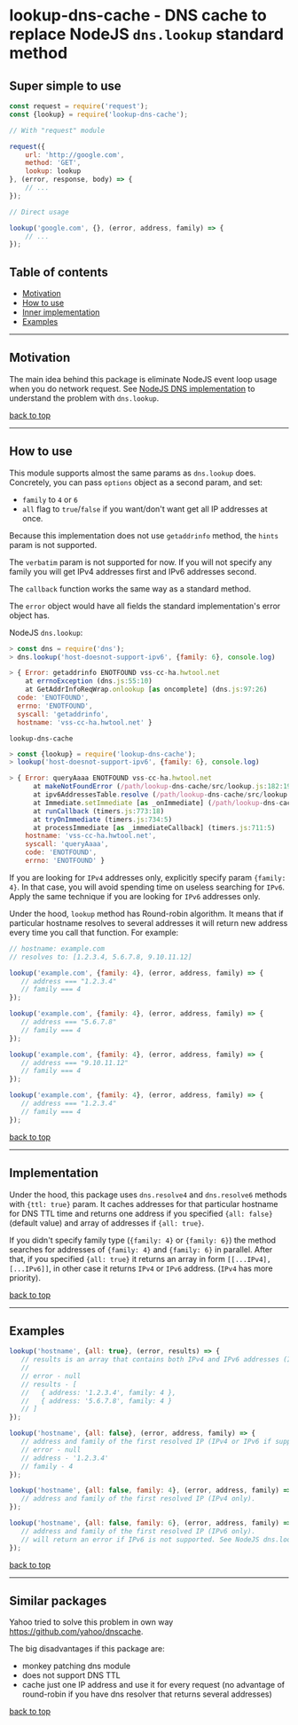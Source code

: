 
# lookup-dns-cache - DNS cache to replace NodeJS `dns.lookup` standard method

## Super simple to use

```js
const request = require('request');
const {lookup} = require('lookup-dns-cache');

// With "request" module

request({
    url: 'http://google.com',
    method: 'GET',
    lookup: lookup
}, (error, response, body) => {
    // ...
});

// Direct usage

lookup('google.com', {}, (error, address, family) => {
    // ...
});
```

## Table of contents

- [Motivation](#motivation)
- [How to use](#howtouse)
- [Inner implementation](#implementation)
- [Examples](#examples)

---

## Motivation

The main idea behind this package is eliminate NodeJS event loop usage when you do network request.
See [NodeJS DNS implementation](https://nodejs.org/api/dns.html#dns_implementation_considerations) to understand the problem with `dns.lookup`.


[back to top](#table-of-contents)

---

## How to use

This module supports almost the same params as `dns.lookup` does. Concretely, you can pass `options` object as a second param, and
set:
- `family` to `4` or `6`
- `all` flag to `true`/`false` if you want/don't want get all IP addresses at once.

Because this implementation does not use `getaddrinfo` method, the `hints` param is not supported.

The `verbatim` param is not supported for now. If you will not specify any family you will get IPv4 addresses first and IPv6 addresses second.
 
The `callback` function works the same way as a standard method.

The `error` object would have all fields the standard implementation's error object has.

NodeJS `dns.lookup`:
```javascript
> const dns = require('dns');
> dns.lookup('host-doesnot-support-ipv6', {family: 6}, console.log)

> { Error: getaddrinfo ENOTFOUND vss-cc-ha.hwtool.net
    at errnoException (dns.js:55:10)
    at GetAddrInfoReqWrap.onlookup [as oncomplete] (dns.js:97:26)
  code: 'ENOTFOUND',
  errno: 'ENOTFOUND',
  syscall: 'getaddrinfo',
  hostname: 'vss-cc-ha.hwtool.net' }

```

`lookup-dns-cache`
```javascript
> const {lookup} = require('lookup-dns-cache');
> lookup('host-doesnot-support-ipv6', {family: 6}, console.log)

> { Error: queryAaaa ENOTFOUND vss-cc-ha.hwtool.net
      at makeNotFoundError (/path/lookup-dns-cache/src/lookup.js:182:19)
      at ipv6AddressesTable.resolve (/path/lookup-dns-cache/src/lookup.js:147:37)
      at Immediate.setImmediate [as _onImmediate] (/path/lookup-dns-cache/src/IpAddressesTable.js:70:48)
      at runCallback (timers.js:773:18)
      at tryOnImmediate (timers.js:734:5)
      at processImmediate [as _immediateCallback] (timers.js:711:5)
    hostname: 'vss-cc-ha.hwtool.net',
    syscall: 'queryAaaa',
    code: 'ENOTFOUND',
    errno: 'ENOTFOUND' }
```

If you are looking for `IPv4` addresses only, explicitly specify param `{family: 4}`. In that case, you will avoid 
spending time on useless searching for `IPv6`. Apply the same technique if you are looking for `IPv6` addresses only. 

Under the hood, `lookup` method has Round-robin algorithm. It means that if particular hostname resolves to several addresses
it will return new address every time you call that function. For example:
```javascript
// hostname: example.com
// resolves to: [1.2.3.4, 5.6.7.8, 9.10.11.12]

lookup('example.com', {family: 4}, (error, address, family) => {
   // address === "1.2.3.4"
   // family === 4
});

lookup('example.com', {family: 4}, (error, address, family) => {
   // address === "5.6.7.8"
   // family === 4
});

lookup('example.com', {family: 4}, (error, address, family) => {
   // address === "9.10.11.12"
   // family === 4
});

lookup('example.com', {family: 4}, (error, address, family) => {
   // address === "1.2.3.4"
   // family === 4
});
```

[back to top](#table-of-contents)

---
## Implementation

Under the hood, this package uses `dns.resolve4` and `dns.resolve6` methods with `{ttl: true}` param.
It caches addresses for that particular hostname for DNS TTL time and returns one address if you specified `{all: false}` (default value)
and array of addresses if `{all: true}`.

If you didn't specify family type (`{family: 4}` or `{family: 6}`) the method searches for addresses of `{family: 4}` and `{family: 6}` in parallel.
After that, if you specified `{all: true}` it returns an array in form `[[...IPv4],[...IPv6]]`, in other case it returns `IPv4` or `IPv6` address.
(`IPv4` has more priority).

[back to top](#table-of-contents)

---
## Examples

```javascript
lookup('hostname', {all: true}, (error, results) => {
   // results is an array that contains both IPv4 and IPv6 addresses (Ipv4 first).
   //
   // error - null
   // results - [ 
   //   { address: '1.2.3.4', family: 4 },
   //   { address: '5.6.7.8', family: 4 } 
   // ]
});
```

```javascript
lookup('hostname', {all: false}, (error, address, family) => {
   // address and family of the first resolved IP (IPv4 or IPv6 if supported).
   // error - null
   // address - '1.2.3.4'
   // family - 4
});
```

```javascript
lookup('hostname', {all: false, family: 4}, (error, address, family) => {
   // address and family of the first resolved IP (IPv4 only). 
});
```

```javascript
lookup('hostname', {all: false, family: 6}, (error, address, family) => {
   // address and family of the first resolved IP (IPv6 only).
   // will return an error if IPv6 is not supported. See NodeJS dns.lookup doc.
});
```

[back to top](#table-of-contents)

---
## Similar packages

Yahoo tried to solve this problem in own way https://github.com/yahoo/dnscache.

The big disadvantages if this package are:
- monkey patching dns module
- does not support DNS TTL
- cache just one IP address and use it for every request (no advantage of round-robin if you have dns resolver that returns several addresses)

[back to top](#table-of-contents)
